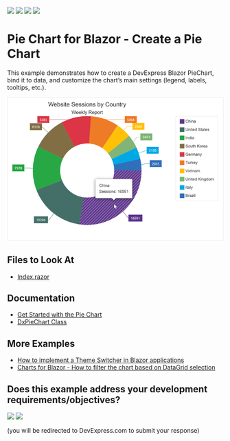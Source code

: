 <!-- default badges list -->
![](https://img.shields.io/endpoint?url=https://codecentral.devexpress.com/api/v1/VersionRange/449598658/21.2.1%2B)
[![](https://img.shields.io/badge/Open_in_DevExpress_Support_Center-FF7200?style=flat-square&logo=DevExpress&logoColor=white)](https://supportcenter.devexpress.com/ticket/details/T1062780)
[![](https://img.shields.io/badge/📖_How_to_use_DevExpress_Examples-e9f6fc?style=flat-square)](https://docs.devexpress.com/GeneralInformation/403183)
[![](https://img.shields.io/badge/💬_Leave_Feedback-feecdd?style=flat-square)](#does-this-example-address-your-development-requirementsobjectives)
<!-- default badges end -->

# Pie Chart for Blazor - Create a Pie Chart

This example demonstrates how to create a DevExpress Blazor PieChart, bind it to data, and customize the chart’s main settings (legend, labels, tooltips, etc.).

![Pie Chart](images/blazor-pie-chart.png)

## Files to Look At

- [Index.razor](./CS/DxBlazorPieChartApp/Pages/Index.razor)

## Documentation

* [Get Started with the Pie Chart](https://docs.devexpress.com/Blazor/403704/charts/get-started-with-pie-charts)
* [DxPieChart<T> Class](https://docs.devexpress.com/Blazor/DevExpress.Blazor.DxPieChart-1)

## More Examples

* [How to implement a Theme Switcher in Blazor applications](https://github.com/DevExpress-Examples/blazor-theme-switcher)
* [Charts for Blazor - How to filter the chart based on DataGrid selection](https://github.com/DevExpress-Examples/blazor-Charts-how-to-filter-the-chart-based-on-DataGrid-selection)
<!-- feedback -->
## Does this example address your development requirements/objectives?

[<img src="https://www.devexpress.com/support/examples/i/yes-button.svg"/>](https://www.devexpress.com/support/examples/survey.xml?utm_source=github&utm_campaign=blazor-charts-create-pie-chart&~~~was_helpful=yes) [<img src="https://www.devexpress.com/support/examples/i/no-button.svg"/>](https://www.devexpress.com/support/examples/survey.xml?utm_source=github&utm_campaign=blazor-charts-create-pie-chart&~~~was_helpful=no)

(you will be redirected to DevExpress.com to submit your response)
<!-- feedback end -->
